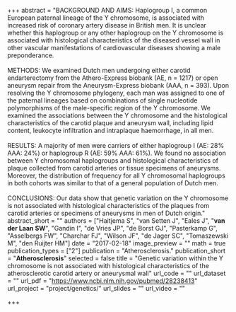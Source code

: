 +++
abstract = "BACKGROUND AND AIMS: Haplogroup I, a common European paternal lineage of the Y chromosome, is associated with increased risk of coronary artery disease in British men. It is unclear whether this haplogroup or any other haplogroup on the Y chromosome is associated with histological characteristics of the diseased vessel wall in other vascular manifestations of cardiovascular diseases showing a male preponderance.</br></br>METHODS: We examined Dutch men undergoing either carotid endarterectomy from the Athero-Express biobank (AE, n = 1217) or open aneurysm repair from the Aneurysm-Express biobank (AAA, n = 393). Upon resolving the Y chromosome phylogeny, each man was assigned to one of the paternal lineages based on combinations of single nucleotide polymorphisms of the male-specific region of the Y chromosome. We examined the associations between the Y chromosome and the histological characteristics of the carotid plaque and aneurysm wall, including lipid content, leukocyte infiltration and intraplaque haemorrhage, in all men.</br></br>RESULTS: A majority of men were carriers of either haplogroup I (AE: 28% AAA: 24%) or haplogroup R (AE: 59% AAA: 61%). We found no association between Y chromosomal haplogroups and histological characteristics of plaque collected from carotid arteries or tissue specimens of aneurysms. Moreover, the distribution of frequency for all Y chromosomal haplogroups in both cohorts was similar to that of a general population of Dutch men.</br></br>CONCLUSIONS: Our data show that genetic variation on the Y chromosome is not associated with histological characteristics of the plaques from carotid arteries or specimens of aneurysms in men of Dutch origin."
abstract_short = ""
authors = ["Haitjema S", "van Setten J", "Eales J", "**van der Laan SW**", "Gandin I", "de Vries JP", "de Borst GJ", "Pasterkamp G", "Asselbergs FW", "Charchar FJ", "Wilson JF", "de Jager SC", "Tomaszewski M", "den Ruijter HM"]
date = "2017-02-18"
image_preview = ""
math = true
publication_types = ["2"]
publication = "Atherosclerosis."
publication_short = "**Atherosclerosis**"
selected = false
title = "Genetic variation within the Y chromosome is not associated with histological characteristics of the atherosclerotic carotid artery or aneurysmal wall"
url_code = ""
url_dataset = ""
url_pdf = "https://www.ncbi.nlm.nih.gov/pubmed/28238413"
url_project = "project/genetics/"
url_slides = ""
url_video = ""

+++

